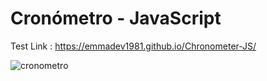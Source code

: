 # Cronómetro - JavaScript

Test Link : https://emmadev1981.github.io/Chronometer-JS/


![cronometro](https://user-images.githubusercontent.com/82782857/127775541-1cabffe3-dffe-4beb-8629-4760a7b5041a.jpg)
